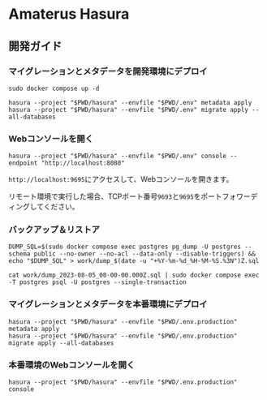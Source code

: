 # Amaterus Hasura

## 開発ガイド

### マイグレーションとメタデータを開発環境にデプロイ

```shell
sudo docker compose up -d

hasura --project "$PWD/hasura" --envfile "$PWD/.env" metadata apply
hasura --project "$PWD/hasura" --envfile "$PWD/.env" migrate apply --all-databases
```

### Webコンソールを開く

```shell
hasura --project "$PWD/hasura" --envfile "$PWD/.env" console --endpoint "http://localhost:8080"
```

`http://localhost:9695`にアクセスして、Webコンソールを開きます。

リモート環境で実行した場合、TCPポート番号`9693`と`9695`をポートフォワーディングしてください。

### バックアップ＆リストア

```shell
DUMP_SQL=$(sudo docker compose exec postgres pg_dump -U postgres --schema public --no-owner --no-acl --data-only --disable-triggers) && echo "$DUMP_SQL" > work/dump_$(date -u "+%Y-%m-%d_%H-%M-%S.%3N")Z.sql
```

```shell
cat work/dump_2023-08-05_00-00-00.000Z.sql | sudo docker compose exec -T postgres psql -U postgres --single-transaction
```

### マイグレーションとメタデータを本番環境にデプロイ

```shell
hasura --project "$PWD/hasura" --envfile "$PWD/.env.production" metadata apply
hasura --project "$PWD/hasura" --envfile "$PWD/.env.production" migrate apply --all-databases
```

### 本番環境のWebコンソールを開く

```shell
hasura --project "$PWD/hasura" --envfile "$PWD/.env.production" console
```
